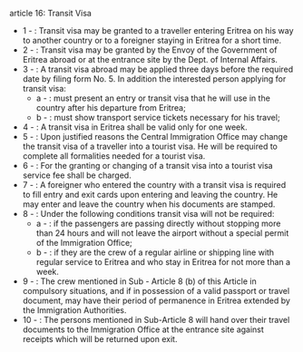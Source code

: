 article 16: Transit Visa

<ul>
			<li>1 - : Transit visa may be granted to a traveller entering Eritrea on his way to another country or to a foreigner staying in Eritrea for a short time.<ul>
			</ul></li>			<li>2 - : Transit visa may be granted by the Envoy of the Government of Eritrea abroad or at the entrance site by the Dept. of Internal Affairs.<ul>
			</ul></li>			<li>3 - : A transit visa abroad may be applied three days before the required date by filing form No. 5. In addition the interested person applying for transit visa:<ul>
						<li>a - : must present an entry or transit visa that he will use in the country after his departure from Eritrea;<ul>
						</ul></li>						<li>b - : must show transport service tickets necessary for his travel;<ul>
						</ul></li>			</ul></li>			<li>4 - : A transit visa in Eritrea shall be valid only for one week.<ul>
			</ul></li>			<li>5 - : Upon justified reasons the Central Immigration Office may change the transit visa of a traveller into a tourist visa. He will be required to complete all formalities needed for a tourist visa.<ul>
			</ul></li>			<li>6 - : For the granting or changing of a transit visa into a tourist visa service fee shall be charged.<ul>
			</ul></li>			<li>7 - : A foreigner who entered the country with a transit visa is required to fill entry and exit cards upon entering and leaving the country. He may enter and leave the country when his documents are stamped.<ul>
			</ul></li>			<li>8 - : Under the following conditions transit visa will not be required:<ul>
						<li>a - : if the passengers are passing directly without stopping more than 24 hours and will not leave the airport without a special permit of the Immigration Office;<ul>
						</ul></li>						<li>b - : if they are the crew of a regular airline or shipping line with regular service to Eritrea and who stay in Eritrea for not more than a week.<ul>
						</ul></li>			</ul></li>			<li>9 - : The crew mentioned in Sub - Article 8 (b) of this Article in compulsory situations, and if in possession of a valid passport or travel document, may have their period of permanence in Eritrea extended by the Immigration Authorities.<ul>
			</ul></li>			<li>10 - : The persons mentioned in Sub-Article 8 will hand over their travel documents to the Immigration Office at the entrance site against receipts which will be returned upon exit.<ul>
			</ul></li></ul>